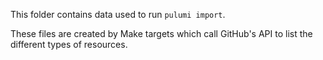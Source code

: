 This folder contains data used to run `pulumi import`.

These files are created by Make targets which call GitHub's API to list the different types of resources.